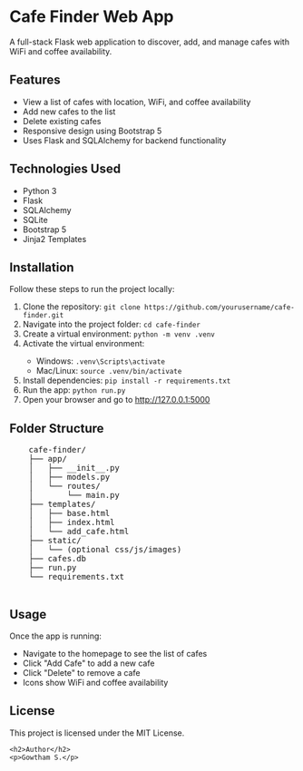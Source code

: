  <h1>Cafe Finder Web App</h1>
    <p>A full-stack Flask web application to discover, add, and manage cafes with WiFi and coffee availability.</p>
    <h2>Features</h2>
    <ul>
        <li>View a list of cafes with location, WiFi, and coffee availability</li>
        <li>Add new cafes to the list</li>
        <li>Delete existing cafes</li>
        <li>Responsive design using Bootstrap 5</li>
        <li>Uses Flask and SQLAlchemy for backend functionality</li>
    </ul>
    <h2>Technologies Used</h2>
    <ul>
        <li>Python 3</li>
        <li>Flask</li>
        <li>SQLAlchemy</li>
        <li>SQLite</li>
        <li>Bootstrap 5</li>
        <li>Jinja2 Templates</li>
    </ul>
    <h2>Installation</h2>
    <p>Follow these steps to run the project locally:</p>
    <ol>
        <li>Clone the repository: <code>git clone https://github.com/yourusername/cafe-finder.git</code></li>
        <li>Navigate into the project folder: <code>cd cafe-finder</code></li>
        <li>Create a virtual environment: <code>python -m venv .venv</code></li>
        <li>Activate the virtual environment:</li>
        <ul>
            <li>Windows: <code>.venv\Scripts\activate</code></li>
            <li>Mac/Linux: <code>source .venv/bin/activate</code></li>
        </ul>
        <li>Install dependencies: <code>pip install -r requirements.txt</code></li>
        <li>Run the app: <code>python run.py</code></li>
        <li>Open your browser and go to <a href="http://127.0.0.1:5000">http://127.0.0.1:5000</a></li>
    </ol>
    <h2>Folder Structure</h2>
    <pre>
    cafe-finder/
    ├── app/
    │   ├── __init__.py
    │   ├── models.py
    │   └── routes/
    │       └── main.py
    ├── templates/
    │   ├── base.html
    │   ├── index.html
    │   └── add_cafe.html
    ├── static/
    │   └── (optional css/js/images)
    ├── cafes.db
    ├── run.py
    └── requirements.txt
    </pre>
    <h2>Usage</h2>
    <p>Once the app is running:</p>
    <ul>
        <li>Navigate to the homepage to see the list of cafes</li>
        <li>Click "Add Cafe" to add a new cafe</li>
        <li>Click "Delete" to remove a cafe</li>
        <li>Icons show WiFi and coffee availability</li>
    </ul>
    <h2>License</h2>
    <p>This project is licensed under the MIT License.</p>

    <h2>Author</h2>
    <p>Gowtham S.</p>
